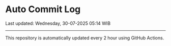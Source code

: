 # Auto Commit Log

Last updated: Wednesday, 30-07-2025 05:14 WIB

---

This repository is automatically updated every 2 hour using GitHub Actions.
